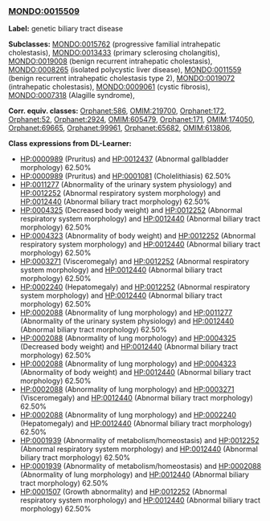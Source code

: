 
### [MONDO:0015509](http://purl.obolibrary.org/obo/MONDO_0015509)
**Label:** genetic biliary tract disease

**Subclasses:** [MONDO:0015762](http://purl.obolibrary.org/obo/MONDO_0015762) (progressive familial intrahepatic cholestasis), [MONDO:0013433](http://purl.obolibrary.org/obo/MONDO_0013433) (primary sclerosing cholangitis), [MONDO:0019008](http://purl.obolibrary.org/obo/MONDO_0019008) (benign recurrent intrahepatic cholestasis), [MONDO:0008265](http://purl.obolibrary.org/obo/MONDO_0008265) (isolated polycystic liver disease), [MONDO:0011559](http://purl.obolibrary.org/obo/MONDO_0011559) (benign recurrent intrahepatic cholestasis type 2), [MONDO:0019072](http://purl.obolibrary.org/obo/MONDO_0019072) (intrahepatic cholestasis), [MONDO:0009061](http://purl.obolibrary.org/obo/MONDO_0009061) (cystic fibrosis), [MONDO:0007318](http://purl.obolibrary.org/obo/MONDO_0007318) (Alagille syndrome), 

**Corr. equiv. classes:** [Orphanet:586](http://www.orpha.net/ORDO/Orphanet_586), [OMIM:219700](http://purl.obolibrary.org/obo/OMIM_219700), [Orphanet:172](http://www.orpha.net/ORDO/Orphanet_172), [Orphanet:52](http://www.orpha.net/ORDO/Orphanet_52), [Orphanet:2924](http://www.orpha.net/ORDO/Orphanet_2924), [OMIM:605479](http://purl.obolibrary.org/obo/OMIM_605479), [Orphanet:171](http://www.orpha.net/ORDO/Orphanet_171), [OMIM:174050](http://purl.obolibrary.org/obo/OMIM_174050), [Orphanet:69665](http://www.orpha.net/ORDO/Orphanet_69665), [Orphanet:99961](http://www.orpha.net/ORDO/Orphanet_99961), [Orphanet:65682](http://www.orpha.net/ORDO/Orphanet_65682), [OMIM:613806](http://purl.obolibrary.org/obo/OMIM_613806), 

**Class expressions from DL-Learner:**

- [HP:0000989](http://purl.obolibrary.org/obo/HP_0000989) (Pruritus) and [HP:0012437](http://purl.obolibrary.org/obo/HP_0012437) (Abnormal gallbladder morphology) 62.50%
- [HP:0000989](http://purl.obolibrary.org/obo/HP_0000989) (Pruritus) and [HP:0001081](http://purl.obolibrary.org/obo/HP_0001081) (Cholelithiasis) 62.50%
- [HP:0011277](http://purl.obolibrary.org/obo/HP_0011277) (Abnormality of the urinary system physiology) and [HP:0012252](http://purl.obolibrary.org/obo/HP_0012252) (Abnormal respiratory system morphology) and [HP:0012440](http://purl.obolibrary.org/obo/HP_0012440) (Abnormal biliary tract morphology) 62.50%
- [HP:0004325](http://purl.obolibrary.org/obo/HP_0004325) (Decreased body weight) and [HP:0012252](http://purl.obolibrary.org/obo/HP_0012252) (Abnormal respiratory system morphology) and [HP:0012440](http://purl.obolibrary.org/obo/HP_0012440) (Abnormal biliary tract morphology) 62.50%
- [HP:0004323](http://purl.obolibrary.org/obo/HP_0004323) (Abnormality of body weight) and [HP:0012252](http://purl.obolibrary.org/obo/HP_0012252) (Abnormal respiratory system morphology) and [HP:0012440](http://purl.obolibrary.org/obo/HP_0012440) (Abnormal biliary tract morphology) 62.50%
- [HP:0003271](http://purl.obolibrary.org/obo/HP_0003271) (Visceromegaly) and [HP:0012252](http://purl.obolibrary.org/obo/HP_0012252) (Abnormal respiratory system morphology) and [HP:0012440](http://purl.obolibrary.org/obo/HP_0012440) (Abnormal biliary tract morphology) 62.50%
- [HP:0002240](http://purl.obolibrary.org/obo/HP_0002240) (Hepatomegaly) and [HP:0012252](http://purl.obolibrary.org/obo/HP_0012252) (Abnormal respiratory system morphology) and [HP:0012440](http://purl.obolibrary.org/obo/HP_0012440) (Abnormal biliary tract morphology) 62.50%
- [HP:0002088](http://purl.obolibrary.org/obo/HP_0002088) (Abnormality of lung morphology) and [HP:0011277](http://purl.obolibrary.org/obo/HP_0011277) (Abnormality of the urinary system physiology) and [HP:0012440](http://purl.obolibrary.org/obo/HP_0012440) (Abnormal biliary tract morphology) 62.50%
- [HP:0002088](http://purl.obolibrary.org/obo/HP_0002088) (Abnormality of lung morphology) and [HP:0004325](http://purl.obolibrary.org/obo/HP_0004325) (Decreased body weight) and [HP:0012440](http://purl.obolibrary.org/obo/HP_0012440) (Abnormal biliary tract morphology) 62.50%
- [HP:0002088](http://purl.obolibrary.org/obo/HP_0002088) (Abnormality of lung morphology) and [HP:0004323](http://purl.obolibrary.org/obo/HP_0004323) (Abnormality of body weight) and [HP:0012440](http://purl.obolibrary.org/obo/HP_0012440) (Abnormal biliary tract morphology) 62.50%
- [HP:0002088](http://purl.obolibrary.org/obo/HP_0002088) (Abnormality of lung morphology) and [HP:0003271](http://purl.obolibrary.org/obo/HP_0003271) (Visceromegaly) and [HP:0012440](http://purl.obolibrary.org/obo/HP_0012440) (Abnormal biliary tract morphology) 62.50%
- [HP:0002088](http://purl.obolibrary.org/obo/HP_0002088) (Abnormality of lung morphology) and [HP:0002240](http://purl.obolibrary.org/obo/HP_0002240) (Hepatomegaly) and [HP:0012440](http://purl.obolibrary.org/obo/HP_0012440) (Abnormal biliary tract morphology) 62.50%
- [HP:0001939](http://purl.obolibrary.org/obo/HP_0001939) (Abnormality of metabolism/homeostasis) and [HP:0012252](http://purl.obolibrary.org/obo/HP_0012252) (Abnormal respiratory system morphology) and [HP:0012440](http://purl.obolibrary.org/obo/HP_0012440) (Abnormal biliary tract morphology) 62.50%
- [HP:0001939](http://purl.obolibrary.org/obo/HP_0001939) (Abnormality of metabolism/homeostasis) and [HP:0002088](http://purl.obolibrary.org/obo/HP_0002088) (Abnormality of lung morphology) and [HP:0012440](http://purl.obolibrary.org/obo/HP_0012440) (Abnormal biliary tract morphology) 62.50%
- [HP:0001507](http://purl.obolibrary.org/obo/HP_0001507) (Growth abnormality) and [HP:0012252](http://purl.obolibrary.org/obo/HP_0012252) (Abnormal respiratory system morphology) and [HP:0012440](http://purl.obolibrary.org/obo/HP_0012440) (Abnormal biliary tract morphology) 62.50%


